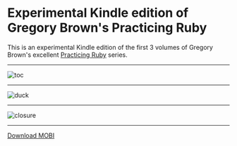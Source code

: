 # Experimental Kindle edition of Gregory Brown's Practicing Ruby

This is an experimental Kindle edition of the first 3 volumes of Gregory
Brown's excellent [Practicing Ruby](https://practicingruby.com/) series.

---

![toc](https://raw.github.com/danchoi/practicing-ruby-kindle/master/screens/toc-sm.png)

---

![duck](https://raw.github.com/danchoi/practicing-ruby-kindle/master/screens/duck-sm.png)

---

![closure](https://raw.github.com/danchoi/practicing-ruby-kindle/master/screens/closure-sm.png)

---

[Download MOBI](https://github.com/danchoi/practicing-ruby-kindle/raw/master/practicing-ruby-2012-12-26.mobi)
